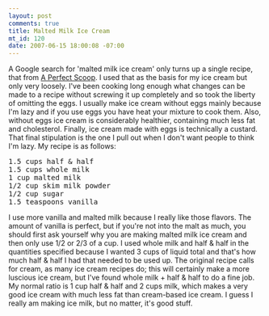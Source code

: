 ```yaml
--- 
layout: post
comments: true
title: Malted Milk Ice Cream
mt_id: 120
date: 2007-06-15 18:00:08 -07:00
---
```

A Google search for 'malted milk ice cream' only turns up a single recipe, that from [A Perfect Scoop](http://www.amazon.com/Perfect-Scoop-Sorbets-Granitas-Accompaniments/dp/1580088082/ref=pd_bbs_sr_1/103-8039568-6832620?ie=UTF8&s=books&qid=1181954898&sr=8-1).  I used that as the basis for my ice cream but only very loosely.  I've been cooking long enough what changes can be made to a recipe without screwing it up completely and so took the liberty of omitting the eggs.  I usually make ice cream without eggs mainly because I'm lazy and if you use eggs you have heat your mixture to cook them.  Also, without eggs ice cream is considerably healthier, containing much less fat and cholesterol.  Finally, ice cream made with eggs is technically a custard.  That final stipulation is the one I pull out when I don't want people to think I'm lazy.  My recipe is as follows:

<pre>
1.5 cups half & half
1.5 cups whole milk
1 cup malted milk
1/2 cup skim milk powder
1/2 cup sugar
1.5 teaspoons vanilla
</pre>

I use more vanilla and malted milk because I really like those flavors.  The amount of vanilla is perfect, but if you're not into the malt as much, you should first ask yourself why you are making malted milk ice cream and then only use 1/2 or 2/3 of a cup.  I used whole milk and half & half in the quantities specified because I wanted 3 cups of liquid total and that's how much half & half I had that needed to be used up.  The original recipe calls for cream, as many ice cream recipes do; this will certainly make a more luscious ice cream, but I've found whole milk + half & half to do a fine job.  My normal ratio is 1 cup half & half and 2 cups milk, which makes a very good ice cream with much less fat than cream-based ice cream.  I guess I really am making ice milk, but no matter, it's good stuff.
